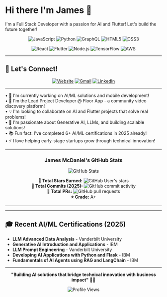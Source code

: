 # Hi there I'm James 👋

I'm a Full Stack Developer with a passion for AI and Flutter! Let's build the future together!

<div align="center">
  
![JavaScript](https://img.shields.io/badge/-JavaScript-F7DF1E?style=for-the-badge&logo=javascript&logoColor=black)
![Python](https://img.shields.io/badge/-Python-3776AB?style=for-the-badge&logo=python&logoColor=white)
![GraphQL](https://img.shields.io/badge/-GraphQL-E10098?style=for-the-badge&logo=graphql&logoColor=white)
![HTML5](https://img.shields.io/badge/-HTML5-E34F26?style=for-the-badge&logo=html5&logoColor=white)
![CSS3](https://img.shields.io/badge/-CSS3-1572B6?style=for-the-badge&logo=css3&logoColor=white)

![React](https://img.shields.io/badge/-React-61DAFB?style=for-the-badge&logo=react&logoColor=black)
![Flutter](https://img.shields.io/badge/-Flutter-02569B?style=for-the-badge&logo=flutter&logoColor=white)
![Node.js](https://img.shields.io/badge/-Node.js-339933?style=for-the-badge&logo=node.js&logoColor=white)
![TensorFlow](https://img.shields.io/badge/-TensorFlow-FF6F00?style=for-the-badge&logo=tensorflow&logoColor=white)
![AWS](https://img.shields.io/badge/-AWS-232F3E?style=for-the-badge&logo=amazon-aws&logoColor=white)

</div>

---

## 🤝 Let's Connect!

<div align="center">
  
[![Website](https://img.shields.io/badge/Website-Floor_App-000000?style=for-the-badge&logo=About.me&logoColor=white)](https://www.joinfloor.app/)
[![Gmail](https://img.shields.io/badge/Gmail-D14836?style=for-the-badge&logo=gmail&logoColor=white)](mailto:j.mcdan@anonymousventures.org)
[![LinkedIn](https://img.shields.io/badge/LinkedIn-0077B5?style=for-the-badge&logo=linkedin&logoColor=white)](https://www.linkedin.com/in/flio/)

</div>

---

• 🤖 I'm currently working on AI/ML solutions and mobile development!  
• 🚀 I'm the Lead Project Developer @ Floor App - a community video discovery platform!  
• 💡 I'm looking to collaborate on AI and Flutter projects that solve real problems!  
• 🎯 I'm passionate about Generative AI, LLMs, and building scalable solutions!  
• 📚 Fun fact: I've completed 6+ AI/ML certifications in 2025 already!  
• ⚡ I love helping early-stage startups grow through technical innovation!

---

<div align="center">
  <h3>James McDaniel's GitHub Stats</h3>
  
  ![GitHub Stats](https://github-readme-stats.vercel.app/api?username=JamesMcDaniel04&show_icons=true&theme=radical&hide_border=true)
  
  **🌟 Total Stars Earned:** ![GitHub User's stars](https://img.shields.io/github/stars/JamesMcDaniel04?style=social)  
  **📝 Total Commits (2025):** ![GitHub commit activity](https://img.shields.io/github/commit-activity/y/JamesMcDaniel04)  
  **🔀 Total PRs:** ![GitHub pull requests](https://img.shields.io/github/issues-pr/JamesMcDaniel04/Quizzler_Flutter_Challenge)  
  **⭐ Grade:** A+
  
</div>

---

---

## 🎓 Recent AI/ML Certifications (2025)

- **LLM Advanced Data Analysis** - Vanderbilt University
- **Generative AI Introduction and Applications** - IBM  
- **LLM Prompt Engineering** - Vanderbilt University
- **Developing AI Applications with Python and Flask** - IBM
- **Fundamentals of AI Agents using RAG and LangChain** - IBM

---

<div align="center">
  
**"Building AI solutions that bridge technical innovation with business impact"** 🤖💼

![Profile Views](https://komarev.com/ghpvc/?username=JamesMcDaniel04&color=blueviolet&style=flat-square&label=Profile+Views)

</div>
